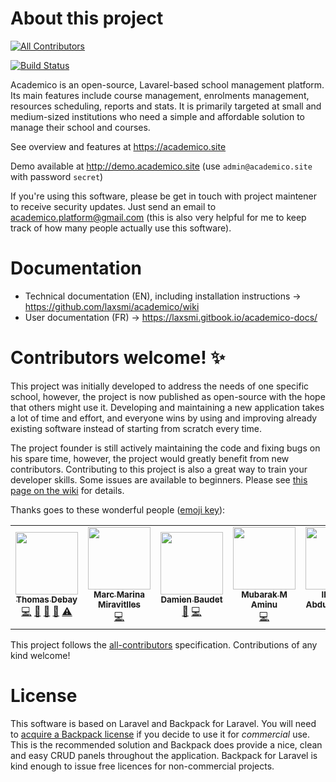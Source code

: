 # About this project
<!-- ALL-CONTRIBUTORS-BADGE:START - Do not remove or modify this section -->
[![All Contributors](https://img.shields.io/badge/all_contributors-5-orange.svg?style=flat-square)](#contributors-)
<!-- ALL-CONTRIBUTORS-BADGE:END -->
[![Build Status](https://travis-ci.org/laxsmi/academico.svg?branch=master)](https://travis-ci.org/laxsmi/academico)

Academico is an open-source, Lavarel-based school management platform. Its main features include course management, enrolments management, resources scheduling, reports and stats. It is primarily targeted at small and medium-sized institutions who need a simple and affordable solution to manage their school and courses.

See overview and features at https://academico.site

Demo available at http://demo.academico.site (use `admin@academico.site` with password `secret`)

If you're using this software, please be get in touch with project maintener to receive security updates. Just send an email to academico.platform@gmail.com (this is also very helpful for me to keep track of how many people actually use this software).

# Documentation
* Technical documentation (EN), including installation instructions -> https://github.com/laxsmi/academico/wiki
* User documentation (FR) -> https://laxsmi.gitbook.io/academico-docs/

# Contributors welcome! ✨
This project was initially developed to address the needs of one specific school, however, the project is now published as open-source with the hope that others might use it. Developing and maintaining a new application takes a lot of time and effort, and everyone wins by using and improving already existing software instead of starting from scratch every time.

The project founder is still actively maintaining the code and fixing bugs on his spare time, however, the project would greatly benefit from new contributors. Contributing to this project is also a great way to train your developer skills. Some issues are available to beginners. Please see [this page on the wiki](https://github.com/laxsmi/academico/wiki/Development-Roadmap) for details.

Thanks goes to these wonderful people ([emoji key](https://allcontributors.org/docs/en/emoji-key)):

<!-- ALL-CONTRIBUTORS-LIST:START - Do not remove or modify this section -->
<!-- prettier-ignore-start -->
<!-- markdownlint-disable -->
<table>
  <tr>
    <td align="center"><a href="https://github.com/laxsmi"><img src="https://avatars3.githubusercontent.com/u/1422621?v=4" width="100px;" alt=""/><br /><sub><b>Thomas Debay</b></sub></a><br /><a href="https://github.com/academico-sis/academico/commits?author=laxsmi" title="Code">💻</a> <a href="https://github.com/academico-sis/academico/commits?author=laxsmi" title="Documentation">📖</a> <a href="#ideas-laxsmi" title="Ideas, Planning, & Feedback">🤔</a> <a href="#maintenance-laxsmi" title="Maintenance">🚧</a> <a href="https://github.com/academico-sis/academico/commits?author=laxsmi" title="Tests">⚠️</a></td>
    <td align="center"><a href="https://github.com/marcmarina"><img src="https://avatars3.githubusercontent.com/u/38327883?v=4" width="100px;" alt=""/><br /><sub><b>Marc Marina Miravitlles</b></sub></a><br /><a href="https://github.com/academico-sis/academico/commits?author=marcmarina" title="Code">💻</a></td>
    <td align="center"><a href="https://github.com/damienBAUDET"><img src="https://avatars1.githubusercontent.com/u/51827692?v=4" width="100px;" alt=""/><br /><sub><b>Damien Baudet</b></sub></a><br /><a href="#maintenance-damienBAUDET" title="Maintenance">🚧</a> <a href="https://github.com/academico-sis/academico/commits?author=damienBAUDET" title="Code">💻</a></td>
    <td align="center"><a href="http://techarewa.com"><img src="https://avatars3.githubusercontent.com/u/7858376?v=4" width="100px;" alt=""/><br /><sub><b>Mubarak M Aminu</b></sub></a><br /><a href="https://github.com/academico-sis/academico/commits?author=mubarak23" title="Code">💻</a></td>
    <td align="center"><a href="https://github.com/Aybee5"><img src="https://avatars1.githubusercontent.com/u/42099896?v=4" width="100px;" alt=""/><br /><sub><b>Ibrahim Abdullahi Aliyu</b></sub></a><br /><a href="https://github.com/academico-sis/academico/commits?author=Aybee5" title="Code">💻</a></td>
  </tr>
</table>

<!-- markdownlint-enable -->
<!-- prettier-ignore-end -->
<!-- ALL-CONTRIBUTORS-LIST:END -->

This project follows the [all-contributors](https://github.com/all-contributors/all-contributors) specification. Contributions of any kind welcome!

# License
This software is based on Laravel and Backpack for Laravel. You will need to [acquire a Backpack license](https://backpackforlaravel.com/pricing) if you decide to use it for _commercial_ use. This is the recommended solution and Backpack does provide a nice, clean and easy CRUD panels throughout the application. Backpack for Laravel is kind enough to issue free licences for non-commercial projects.
